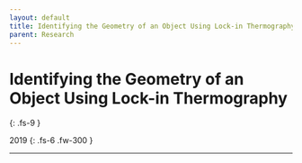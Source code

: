 ```yaml
---
layout: default
title: Identifying the Geometry of an Object Using Lock-in Thermography
parent: Research
---
```


# Identifying the Geometry of an Object Using Lock-in Thermography
{: .fs-9 }

2019
{: .fs-6 .fw-300 }

---